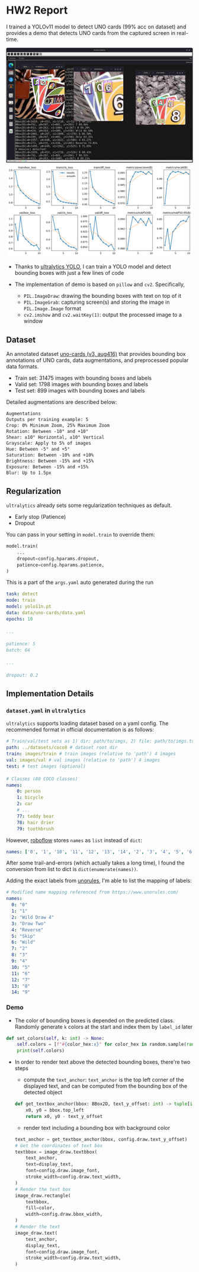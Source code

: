 # HW2 Report

I trained a YOLOv11 model to detect UNO cards (99% acc on dataset) and provides a demo that detects
UNO cards from the captured screen in real-time.

![Demo Screenshot](../../../pics/hw2-demo.png)
![Training result](../../../pics/hw2-train-results.png)

- Thanks to [ultralytics YOLO](https://docs.ultralytics.com), I can train a YOLO model 
and detect bounding boxes with just a few lines of code

- The implementation of demo is based on `pillow` and `cv2`. Specifically,
    - `PIL.ImageDraw`: drawing the bounding boxes with text on top of it
    - `PIL.ImageGrab`: capturing screen(s) and storing the image in `PIL.Image.Image` format
    - `cv2.imshow` and `cv2.waitKey(1)`: output the processed image to a window

## Dataset
An annotated dataset [uno-cards (v3, aug416)](https://universe.roboflow.com/joseph-nelson/uno-cards)
that provides bounding box annotations of UNO cards, data augmentations, and preprocessed popular data formats.

- Train set: 31475 images with bounding boxes and labels
- Valid set: 1798 images with bounding boxes and labels
- Test set: 899 images with bounding boxes and labels

Detailed augmentations are described below:

```
Augmentations
Outputs per training example: 5
Crop: 0% Minimum Zoom, 25% Maximum Zoom
Rotation: Between -10° and +10°
Shear: ±10° Horizontal, ±10° Vertical
Grayscale: Apply to 5% of images
Hue: Between -5° and +5°
Saturation: Between -10% and +10%
Brightness: Between -15% and +15%
Exposure: Between -15% and +15%
Blur: Up to 1.5px
```

## Regularization
`ultralytics` already sets some regularization techniques as default. 
- Early stop (Patience)
- Dropout

You can pass in your setting in `model.train` to override them:
```python
model.train(
    ...
    dropout=config.hparams.dropout,
    patience=config.hparams.patience,
)
```

This is a part of the `args.yaml` auto generated during the run
```yaml
task: detect
mode: train
model: yolo11n.pt
data: data/uno-cards/data.yaml
epochs: 10

...

patience: 5
batch: 64

...

dropout: 0.2
```


## Implementation Details

### `dataset.yaml` in `ultralytics`

`ultralytics` supports loading dataset based on a yaml config. 
The recommended format in official documentation is as follows:

```yaml
# Train/val/test sets as 1) dir: path/to/imgs, 2) file: path/to/imgs.txt, or 3) list: [path/to/imgs1, path/to/imgs2, ..]
path: ../datasets/coco8 # dataset root dir
train: images/train # train images (relative to 'path') 4 images
val: images/val # val images (relative to 'path') 4 images
test: # test images (optional)

# Classes (80 COCO classes)
names:
    0: person
    1: bicycle
    2: car
    # ...
    77: teddy bear
    78: hair drier
    79: toothbrush
```

However, [roboflow](https://roboflow.com/formats/yolov11-pytorch-txt) stores `names` as `list` 
instead of `dict`:

```yaml
names: ['0', '1', '10', '11', '12', '13', '14', '2', '3', '4', '5', '6', '7', '8', '9']
```

After some trail-and-errors (which actually takes a long time), I found the conversion from list to dict is `dict(enumerate(names))`.

Adding the exact labels from [unorules](https://www.unorules.com/), I'm able to list the mapping of labels:

```yaml
# Modified name mapping referenced from https://www.unorules.com/
names:
  0: "0"
  1: "1"
  2: "Wild Draw 4"
  3: "Draw Two"
  4: "Reverse"
  5: "Skip"
  6: "Wild"
  7: "2"
  8: "3"
  9: "4"
  10: "5"
  11: "6"
  12: "7"
  13: "8"
  14: "9"
```

### Demo

- The color of bounding boxes is depended on the predicted class. Randomly generate `k` colors 
at the start and index them by `label_id` later

```python
def set_colors(self, k: int) -> None:
    self.colors = [f"#{color_hex:x}" for color_hex in random.sample(range(0xFFFFFF), k=k)]
    print(self.colors)
```

- In order to render text above the detected bounding boxes, there're two steps

    - compute the `text_anchor`: `text_anchor` is the top left corner of the displayed text,
    and can be computed from the bounding box of the detected object
    ```python
    def get_textbox_anchor(bbox: BBox2D, text_y_offset: int) -> tuple[int, int]:
        x0, y0 = bbox.top_left
        return x0, y0 - text_y_offset
    ```

    - render text including a bounding box with background color
    ```python
    text_anchor = get_textbox_anchor(bbox, config.draw.text_y_offset)
    # Get the coordinates of text box
    textbbox = image_draw.textbbox(
        text_anchor,
        text=display_text,
        font=config.draw.image_font,
        stroke_width=config.draw.text_width,
    )
    # Render the text box
    image_draw.rectangle(
        textbbox,
        fill=color,
        width=config.draw.bbox_width,
    )
    # Render the text
    image_draw.text(
        text_anchor,
        display_text,
        font=config.draw.image_font,
        stroke_width=config.draw.text_width,
    )
    ```
